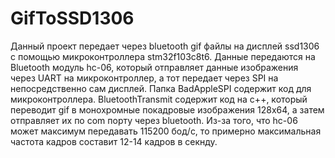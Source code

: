 # GifToSSD1306
Данный проект передает через bluetooth gif файлы на дисплей ssd1306 с помощью микроконтроллера stm32f103c8t6. 
Данные передаются на Bluetooth модуль hc-06, который отправляет данные изображения через UART на микроконтроллер, а тот передает через SPI на непосредственно сам дисплей.
Папка BadAppleSPI содержит код для микроконтроллера.
BluetoothTransmit содержит код на c++, который переводит gif в монохромные покадровые изображения 128x64, а затем отправляет их по com порту через bluetooth.
Из-за того, что hc-06 может максимум передавать 115200 бод/с, то примерно максимальная частота кадров составит 12-14 кадров в секнду.

